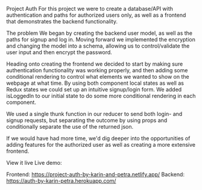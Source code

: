 Project Auth
For this project we were to create a database/API with authentication and paths for authorized users only, as well as a frontend that demonstrates the backend functionality.

The problem
We began by creating the backend user model, as well as the paths for signup and log in. Moving forward we implemented the encryption and changing the model into a schema, allowing us to control/validate the user input and then encrypt the password.

Heading onto creating the frontend we decided to start by making sure authentication functionality was working properly, and then adding some conditional rendering to control what elements we wanted to show on the webpage at what time. By using both component local states as well as Redux states we could set up an intuitive signup/login form. We added isLoggedIn to our initial state to do some more conditional rendering in each component.

We used a single thunk function in our reducer to send both login- and signup requests, but separating the outcome by using props and conditionally separate the use of the returned json.

If we would have had more time, we'd dig deeper into the opportunities of adding features for the authorized user as well as creating a more extensive frontend.

View it live
Live demo:

Frontend: https://project-auth-by-karin-and-petra.netlify.app/
Backend: https://auth-by-karin-petra.herokuapp.com/

